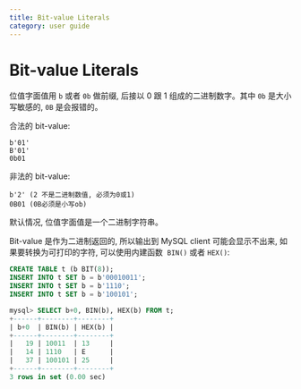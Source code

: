 ```yaml
---
title: Bit-value Literals
category: user guide
---
```


# Bit-value Literals

位值字面值用 `b` 或者 `0b` 做前缀, 后接以 0 跟 1 组成的二进制数字。其中 `0b` 是大小写敏感的, `0B` 是会报错的。

合法的 bit-value:

```
b'01'
B'01'
0b01
```

非法的 bit-value:

```
b'2' (2 不是二进制数值, 必须为0或1)
0B01 (0B必须是小写ob)
```

默认情况, 位值字面值是一个二进制字符串。

Bit-value 是作为二进制返回的, 所以输出到 MySQL client 可能会显示不出来, 如果要转换为可打印的字符, 可以使用内建函数  `BIN()` 或者 `HEX()`:

```sql
CREATE TABLE t (b BIT(8));
INSERT INTO t SET b = b'00010011';
INSERT INTO t SET b = b'1110';
INSERT INTO t SET b = b'100101';

mysql> SELECT b+0, BIN(b), HEX(b) FROM t;
+------+--------+--------+
| b+0  | BIN(b) | HEX(b) |
+------+--------+--------+
|   19 | 10011  | 13     |
|   14 | 1110   | E      |
|   37 | 100101 | 25     |
+------+--------+--------+
3 rows in set (0.00 sec)
```
